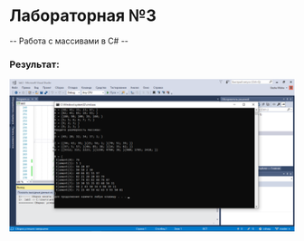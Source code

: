 # Лабораторная №3
-- Работа с массивами в C# --
### Результат:
![lab3](https://github.com/annablgkv/csharp/raw/master/lab3/screenshot-lab3.png)
